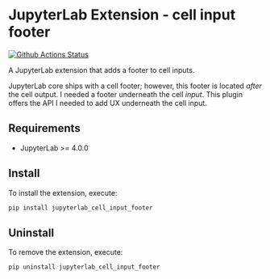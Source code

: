# JupyterLab Extension - cell input footer

[![Github Actions Status](https://github.com/jupyter-ai-contrib/jupyterlab-cell-input-footer/workflows/Build/badge.svg)](https://github.com/jupyter-ai-contrib/jupyterlab-cell-input-footer/actions/workflows/build.yml)

A JupyterLab extension that adds a footer to cell inputs.

JupyterLab core ships with a cell footer; however, this footer is located _after_ the cell output. I needed a footer underneath the cell _input_. This plugin offers the API I needed to add UX underneath the cell input.

## Requirements

- JupyterLab >= 4.0.0

## Install

To install the extension, execute:

```bash
pip install jupyterlab_cell_input_footer
```

## Uninstall

To remove the extension, execute:

```bash
pip uninstall jupyterlab_cell_input_footer
```
